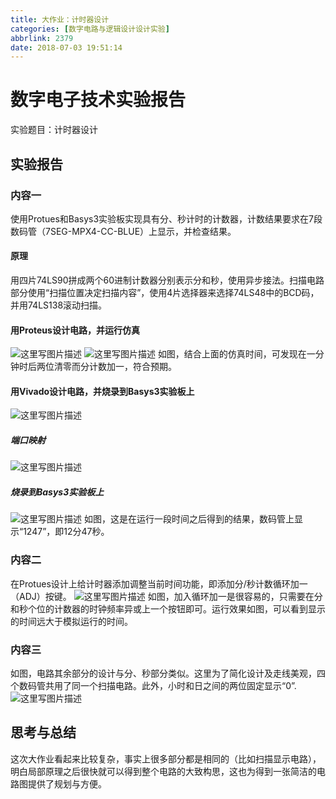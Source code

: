 ```yaml
---
title: 大作业：计时器设计
categories: [数字电路与逻辑设计设计实验]
abbrlink: 2379
date: 2018-07-03 19:51:14
---
```

# 数字电子技术实验报告
实验题目：计时器设计
## 实验报告
### 内容一
使用Protues和Basys3实验板实现具有分、秒计时的计数器，计数结果要求在7段数码管（7SEG-MPX4-CC-BLUE）上显示，并检查结果。
#### 原理
用四片74LS90拼成两个60进制计数器分别表示分和秒，使用异步接法。扫描电路部分使用“扫描位置决定扫描内容”，使用4片选择器来选择74LS48中的BCD码，并用74LS138滚动扫描。
#### 用Proteus设计电路，并运行仿真
![这里写图片描述](https://img-blog.csdn.net/20180608185925700?watermark/2/text/aHR0cHM6Ly9ibG9nLmNzZG4ubmV0L3dfd2VpbGFu/font/5a6L5L2T/fontsize/400/fill/I0JBQkFCMA==/dissolve/70)
![这里写图片描述](https://img-blog.csdn.net/20180608185955668?watermark/2/text/aHR0cHM6Ly9ibG9nLmNzZG4ubmV0L3dfd2VpbGFu/font/5a6L5L2T/fontsize/400/fill/I0JBQkFCMA==/dissolve/70)
如图，结合上面的仿真时间，可发现在一分钟时后两位清零而分计数加一，符合预期。
#### 用Vivado设计电路，并烧录到Basys3实验板上
![这里写图片描述](https://img-blog.csdn.net/20180608235616865?watermark/2/text/aHR0cHM6Ly9ibG9nLmNzZG4ubmV0L3dfd2VpbGFu/font/5a6L5L2T/fontsize/400/fill/I0JBQkFCMA==/dissolve/70)
##### 端口映射
![这里写图片描述](https://img-blog.csdn.net/20180608235632193?watermark/2/text/aHR0cHM6Ly9ibG9nLmNzZG4ubmV0L3dfd2VpbGFu/font/5a6L5L2T/fontsize/400/fill/I0JBQkFCMA==/dissolve/70)
##### 烧录到Basys3实验板上
![这里写图片描述](https://img-blog.csdn.net/20180608235050252?watermark/2/text/aHR0cHM6Ly9ibG9nLmNzZG4ubmV0L3dfd2VpbGFu/font/5a6L5L2T/fontsize/400/fill/I0JBQkFCMA==/dissolve/70)
如图，这是在运行一段时间之后得到的结果，数码管上显示“1247”，即12分47秒。
### 内容二
在Protues设计上给计时器添加调整当前时间功能，即添加分/秒计数循环加一（ADJ）按键。
![这里写图片描述](https://img-blog.csdn.net/20180608205808694?watermark/2/text/aHR0cHM6Ly9ibG9nLmNzZG4ubmV0L3dfd2VpbGFu/font/5a6L5L2T/fontsize/400/fill/I0JBQkFCMA==/dissolve/70)
如图，加入循环加一是很容易的，只需要在分和秒个位的计数器的时钟频率异或上一个按钮即可。运行效果如图，可以看到显示的时间远大于模拟运行的时间。
### 内容三
如图，电路其余部分的设计与分、秒部分类似。这里为了简化设计及走线美观，四个数码管共用了同一个扫描电路。此外，小时和日之间的两位固定显示“0”.
![这里写图片描述](https://img-blog.csdn.net/20180609002544630?watermark/2/text/aHR0cHM6Ly9ibG9nLmNzZG4ubmV0L3dfd2VpbGFu/font/5a6L5L2T/fontsize/400/fill/I0JBQkFCMA==/dissolve/70)
## 思考与总结
这次大作业看起来比较复杂，事实上很多部分都是相同的（比如扫描显示电路），明白局部原理之后很快就可以得到整个电路的大致构思，这也为得到一张简洁的电路图提供了规划与方便。